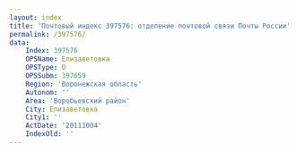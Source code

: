 ```yaml
---
layout: index
title: 'Почтовый индекс 397576: отделение почтовой связи Почты России'
permalink: /397576/
data:
    Index: 397576
    OPSName: Елизаветовка
    OPSType: О
    OPSSubm: 397659
    Region: 'Воронежская область'
    Autonom: ''
    Area: 'Воробьевский район'
    City: Елизаветовка
    City1: ''
    ActDate: '20111004'
    IndexOld: ''
---
```


